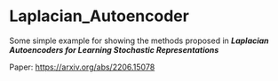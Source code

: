 # Laplacian_Autoencoder
Some simple example for showing the methods proposed in ***Laplacian Autoencoders for Learning Stochastic Representations***

Paper: https://arxiv.org/abs/2206.15078
